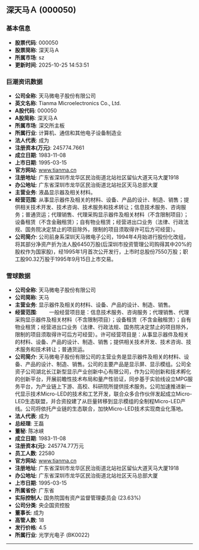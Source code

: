 ## 深天马Ａ (000050)

### 基本信息

- **股票代码**: 000050
- **股票简称**: 深天马Ａ
- **所属市场**: sz
- **更新时间**: 2025-10-25 14:53:51

### 巨潮资讯数据

- **公司全称**: 天马微电子股份有限公司
- **英文名称**: Tianma Microelectronics Co., Ltd.
- **A股代码**: 000050
- **A股简称**: 深天马Ａ
- **所属市场**: 深交所主板
- **所属行业**: 计算机、通信和其他电子设备制造业
- **法人代表**: 成为
- **注册资本(万元)**: 245774.7661
- **成立日期**: 1983-11-08
- **上市日期**: 1995-03-15
- **官方网站**: www.tianma.cn
- **注册地址**: 广东省深圳市龙华区民治街道北站社区留仙大道天马大厦1918
- **办公地址**: 广东省深圳市龙华区民治街道北站社区天马总部大厦
- **主营业务**: 液晶显示器及相关材料。
- **经营范围**: 从事显示器件及相关的材料、设备、产品的设计、制造、销售；提供相关技术开发、技术咨询、技术服务和技术转让；信息技术服务、咨询服务；普通货运；代理销售、代理采购显示器件及相关材料（不含限制项目）；设备租赁（不含金融租赁）；自有物业租赁；经营进出口业务（法律、行政法规、国务院决定禁止的项目除外，限制的项目须取得许可后方可经营）。
- **公司简介**: 公司前身系深圳天马微电子公司，1994年4月始进行股份化改组，将其部分净资产折为法人股6450万股(后深圳市投资管理公司购得其中20%的股权作为国家股)，经1995年1月首次公开发行，上市时总股份7550万股；职工股90.32万股于1995年9月15日上市交易。

### 雪球数据

- **公司全称**: 天马微电子股份有限公司
- **公司简称**: 天马
- **主营业务**: 显示器件及相关的材料、设备、产品的设计、制造、销售。
- **经营范围**: 　　一般经营项目是：信息技术服务、咨询服务；代理销售、代理采购显示器件及相关材料（不含限制项目）；设备租赁（不含金融租赁）；自有物业租赁；经营进出口业务（法律、行政法规、国务院决定禁止的项目除外，限制的项目须取得许可后方可经营）。许可经营项目是：从事显示器件及相关的材料、设备、产品的设计、制造、销售；提供相关技术开发、技术咨询、技术服务和技术转让；普通货运。
- **公司简介**: 天马微电子股份有限公司的主营业务是显示器件及相关的材料、设备、产品的设计、制造、销售。公司的主要产品是显示屏、显示模组。公司全资子公司湖北长江新型显示产业创新中心有限公司，作为公司创新和技术孵化的创新平台，开展前瞻性技术布局和量产性验证，同步基于实验线设立MPG服务平台，为产业链上下游、高校、科研院所提供技术服务。公司加速推进新一代显示技术Micro-LED的技术和工艺开发，联合众多合作伙伴发起成立Micro-LED生态联盟，并合资投建了从巨量转移到显示模组的全制程Micro-LED产线。公司将依托产业链的生态联合，加快Micro-LED技术实现商业化落地。
- **法人代表**: 成为
- **总经理**: 王磊
- **董秘**: 陈冰峡
- **成立日期**: 1983-11-08
- **注册资本(元)**: 245774.77万元
- **员工人数**: 22580
- **官方网站**: www.tianma.cn
- **注册地址**: 广东省深圳市龙华区民治街道北站社区留仙大道天马大厦1918
- **办公地址**: 广东省深圳市龙华区民治街道北站社区天马总部大厦
- **上市日期**: 1995-03-15
- **所属省份**: 广东省
- **实际控制人**: 国务院国有资产监督管理委员会 (23.63%)
- **公司分类**: 央企国资控股
- **董事长**: 成为
- **高管人数**: 18
- **发行价格**: 4.5
- **所属行业**: 光学光电子 (BK0022)

---